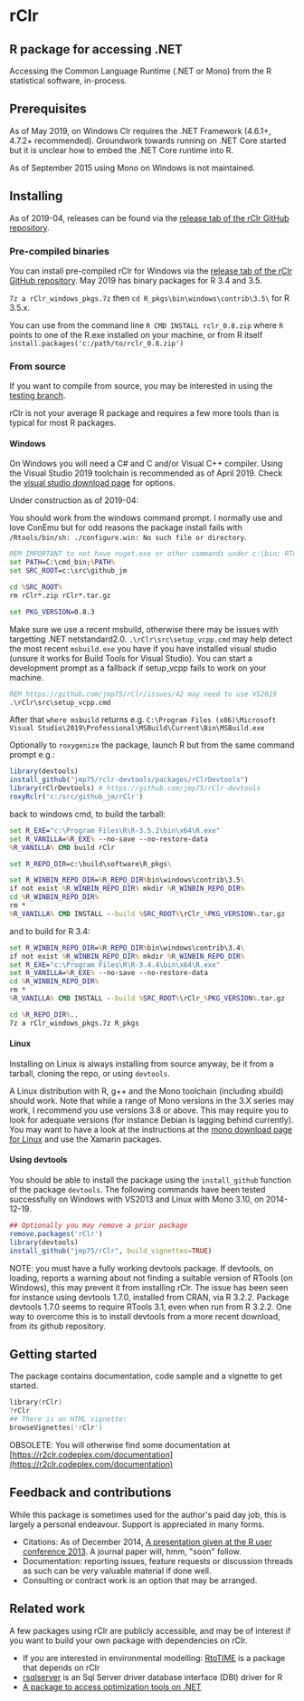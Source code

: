 # rClr

## R package for accessing .NET

Accessing the Common Language Runtime (.NET or Mono) from the R statistical software, in-process.

## Prerequisites

As of May 2019, on Windows Clr requires the .NET Framework (4.6.1+, 4.7.2+ recommended). Groundwork towards running on .NET Core started but it is unclear how to embed the .NET Core runtime into R.

As of September 2015 using Mono on Windows is not maintained.

## Installing

As of 2019-04, releases can be found via the [release tab of the rClr GitHub repository](https://github.com/jmp75/rClr/releases).

### Pre-compiled binaries

You can install pre-compiled rClr for Windows via the [release tab of the rClr GitHub repository](https://github.com/jmp75/rClr/releases). May 2019 has binary packages for R 3.4 and 3.5.

`7z a rClr_windows_pkgs.7z` then `cd R_pkgs\bin\windows\contrib\3.5\` for R 3.5.x.

You can use from the command line `R CMD INSTALL rclr_0.8.zip` where `R` points to one of the R.exe installed on your machine, or from R itself `install.packages('c:/path/to/rclr_0.8.zip')`

### From source

If you want to compile from source, you may be interested in using the [testing branch](https://github.com/jmp75/rClr/tree/testing).

rClr is not your average R package and requires a few more tools than is typical for most R packages.

#### Windows

On Windows you will need a C# and C and/or Visual C++ compiler. Using the Visual Studio 2019 toolchain is recommended as of April 2019. Check the [visual studio download page](https://visualstudio.microsoft.com/downloads/) for options.

Under construction as of 2019-04:

You should work from the windows command prompt. I normally use and love ConEmu but for odd reasons the package install fails with `/Rtools/bin/sh: ./configure.win: No such file or directory`.

```bat
REM IMPORTANT to not have nuget.exe or other commands under c:\bin; RTools mingw cannot find these commands
set PATH=C:\cmd_bin;%PATH%
set SRC_ROOT=c:\src\github_jm

cd %SRC_ROOT%
rm rClr*.zip rClr*.tar.gz

set PKG_VERSION=0.8.3
```

Make sure we use a recent msbuild, otherwise there may be issues with targetting .NET netstandard2.0. `.\rClr\src\setup_vcpp.cmd` may help detect the most recent `msbuild.exe` you have if you have installed visual studio (unsure it works for Build Tools for Visual Studio). You can start a development prompt as a fallback if setup_vcpp fails to work on your machine.

```bat
REM https://github.com/jmp75/rClr/issues/42 may need to use VS2019
.\rClr\src\setup_vcpp.cmd
```

After that `where msbuild` returns e.g. `C:\Program Files (x86)\Microsoft Visual Studio\2019\Professional\MSBuild\Current\Bin\MSBuild.exe`

Optionally to `roxygenize` the package, launch R but from the same command prompt e.g.:

```R
library(devtools)
install_github("jmp75/rclr-devtools/packages/rClrDevtools")
library(rClrDevtools) # https://github.com/jmp75/rClr-devtools
roxyRclr('c:/src/github_jm/rClr')
```

back to windows cmd, to build the tarball:

```bat
set R_EXE="c:\Program Files\R\R-3.5.2\bin\x64\R.exe"
set R_VANILLA=%R_EXE% --no-save --no-restore-data
%R_VANILLA% CMD build rClr
```

```bat
set R_REPO_DIR=c:\build\software\R_pkgs\
```

```bat
set R_WINBIN_REPO_DIR=%R_REPO_DIR%bin\windows\contrib\3.5\
if not exist %R_WINBIN_REPO_DIR% mkdir %R_WINBIN_REPO_DIR%
cd %R_WINBIN_REPO_DIR%
rm *
%R_VANILLA% CMD INSTALL --build %SRC_ROOT%\rClr_%PKG_VERSION%.tar.gz
```

and to build for R 3.4:

```bat
set R_WINBIN_REPO_DIR=%R_REPO_DIR%bin\windows\contrib\3.4\
if not exist %R_WINBIN_REPO_DIR% mkdir %R_WINBIN_REPO_DIR%
set R_EXE="c:\Program Files\R\R-3.4.4\bin\x64\R.exe"
set R_VANILLA=%R_EXE% --no-save --no-restore-data
cd %R_WINBIN_REPO_DIR%
rm *
%R_VANILLA% CMD INSTALL --build %SRC_ROOT%\rClr_%PKG_VERSION%.tar.gz

cd %R_REPO_DIR%..
7z a rClr_windows_pkgs.7z R_pkgs
```

#### Linux

Installing on Linux is always installing from source anyway, be it from a tarball, cloning the repo, or using `devtools`.

A Linux distribution with R, g++ and the Mono toolchain (including xbuild) should work. Note that while a range of Mono versions in the 3.X series may work, I recommend you use versions 3.8 or above. This may require you to look for adequate versions (for instance Debian is lagging behind currently). You may want to have a look at the instructions at the [mono download page for Linux](http://www.mono-project.com/download/#download-lin) and use the Xamarin packages.

#### Using devtools

You should be able to install the package using the `install_github` function of the package `devtools`. The following commands have been tested successfully on Windows with VS2013 and Linux with Mono 3.10, on 2014-12-19.

```R
## Optionally you may remove a prior package
remove.packages('rClr')
library(devtools)
install_github("jmp75/rClr", build_vignettes=TRUE)
```

NOTE: you must have a fully working devtools package. If devtools, on loading, reports a warning about not finding a suitable version of RTools (on Windows), this may prevent it from installing rClr. The issue has been seen for instance using devtools 1.7.0, installed from CRAN, via R 3.2.2. Package devtools 1.7.0 seems to require RTools 3.1, even when run from R 3.2.2. One way to overcome this is to install devtools from a more recent download, from its github repository.

## Getting started

The package contains documentation, code sample and a vignette to get started.

```S
library(rClr)
?rClr
## There is an HTML vignette:
browseVignettes('rClr')
```

OBSOLETE: You will otherwise find some documentation at [https://r2clr.codeplex.com/documentation](https://r2clr.codeplex.com/documentation)

## Feedback and contributions

While this package is sometimes used for the author's paid day job, this is largely a personal endeavour. Support is appreciated in many forms.

* Citations: As of December 2014, [A presentation given at the R user conference 2013](https://publications.csiro.au/rpr/pub?list=ASE&pid=csiro:EP132284&expert=false&sb=RECENT&n=6&rpp=50&page=17&tr=3274&dr=all&csiro.affiliation=B3800). A journal paper will, hmm, "soon" follow.
* Documentation: reporting issues, feature requests or discussion threads as such can be very valuable material if done well.  
* Consulting or contract work is an option that may be arranged.

## Related work

A few packages using rClr are publicly accessible, and may be of interest if you want to build your own package with dependencies on rClr.

* If you are interested in environmental modelling: [RtoTIME](https://github.com/jmp75/RtoTIME) is a package that depends on rClr
* [rsqlserver](https://github.com/agstudy/rsqlserver) is an Sql Server driver database interface (DBI) driver for R
* [A package to access optimization tools on .NET](https://github.com/jmp75/metaheuristics/tree/master/R/pkgs/mh)
